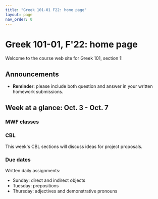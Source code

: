 ```yaml
---
title: "Greek 101-01 F22: home page"
layout: page
nav_order: 0
---
```




# Greek 101-01, F'22: home page

Welcome to the course web site for Greek 101, section 1! 


## Announcements


- **Reminder**: please include both question and answer in your written homework submissions.


## Week at a glance: Oct. 3 - Oct. 7

### MWF classes



### CBL

This week's CBL sections will discuss  ideas for project proposals.


### Due dates


Written daily assignments: 

- Sunday: direct and indirect objects
- Tuesday: prepositions
- Thursday: adjectives and demonstrative pronouns



